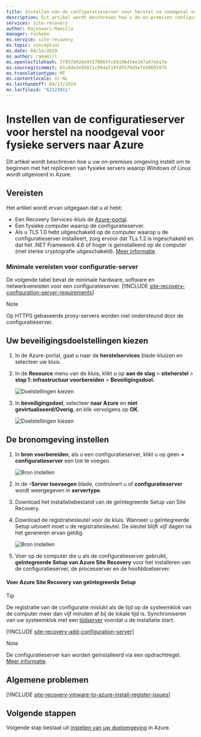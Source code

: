 ```yaml
---
title: Instellen van de configuratieserver voor herstel na noodgeval voor fysieke servers naar Azure met behulp van Azure Site Recovery | Microsoft-Docs
description: Dit artikel wordt beschreven hoe u de on-premises configuratieserver voor herstel na noodgevallen van on-premises fysieke servers naar Azure instelt.
services: site-recovery
author: Rajeswari-Mamilla
manager: rochakm
ms.service: site-recovery
ms.topic: conceptual
ms.date: 04/14/2019
ms.author: ramamill
ms.openlocfilehash: 5f0578026e95378065fc68198434e347a87eb1fe
ms.sourcegitcommit: 61c8de2e95011c094af18fdf679d5efe5069197b
ms.translationtype: MT
ms.contentlocale: nl-NL
ms.lasthandoff: 04/23/2019
ms.locfileid: "62123911"
---
```

# <a name="set-up-the-configuration-server-for-disaster-recovery-of-physical-servers-to-azure"></a>Instellen van de configuratieserver voor herstel na noodgeval voor fysieke servers naar Azure

Dit artikel wordt beschreven hoe u uw on-premises omgeving instelt om te beginnen met het repliceren van fysieke servers waarop Windows of Linux wordt uitgevoerd in Azure.

## <a name="prerequisites"></a>Vereisten

Het artikel wordt ervan uitgegaan dat u al hebt:
- Een Recovery Services-kluis de [Azure-portal](https://portal.azure.com "Azure-portal").
- Een fysieke computer waarop de configuratieserver.
- Als u TLS 1.0 hebt uitgeschakeld op de computer waarop u de configuratieserver installeert, zorg ervoor dat TLs 1.2 is ingeschakeld en dat het .NET Framework 4.6 of hoger is geïnstalleerd op de computer (met sterke cryptografie uitgeschakeld). [Meer informatie](https://support.microsoft.com/help/4033999/how-to-resolve-azure-site-recovery-agent-issues-after-disabling-tls-1).

### <a name="configuration-server-minimum-requirements"></a>Minimale vereisten voor configuratie-server
De volgende tabel bevat de minimale hardware, software en netwerkvereisten voor een configuratieserver.
[!INCLUDE [site-recovery-configuration-server-requirements](../../includes/site-recovery-configuration-and-scaleout-process-server-requirements.md)]

> [!NOTE]
> Op HTTPS gebaseerde proxy-servers worden niet ondersteund door de configuratieserver.

## <a name="choose-your-protection-goals"></a>Uw beveiligingsdoelstellingen kiezen

1. In de Azure-portal, gaat u naar de **herstelservices** blade-kluizen en selecteer uw kluis.
2. In de **Resource** menu van de kluis, klikt u op **aan de slag** > **siteherstel** > **stap 1: infrastructuur voorbereiden** > **Beveiligingsdoel.**

    ![Doelstellingen kiezen](./media/physical-azure-set-up-source/choose-goals.png)
3. In **beveiligingsdoel**, selecteer **naar Azure** en **niet gevirtualiseerd/Overig**, en klik vervolgens op **OK**.

    ![Doelstellingen kiezen](./media/physical-azure-set-up-source/physical-protection-goal.png)

## <a name="set-up-the-source-environment"></a>De bronomgeving instellen

1. In **bron voorbereiden**, als u een configuratieserver, klikt u op geen **+ configuratieserver** een toe te voegen.

   ![Bron instellen](./media/physical-azure-set-up-source/plus-config-srv.png)
2. In de **-Server toevoegen** blade, controleert u of **configuratieserver** wordt weergegeven in **servertype**.
4. Download het installatiebestand van de geïntegreerde Setup van Site Recovery.
5. Download de registratiesleutel voor de kluis. Wanneer u geïntegreerde Setup uitvoert moet u de registratiesleutel. De sleutel blijft vijf dagen na het genereren ervan geldig.

    ![Bron instellen](./media/physical-azure-set-up-source/set-source2.png)
6. Voer op de computer die u als de configuratieserver gebruikt, **geïntegreerde Setup van Azure Site Recovery** voor het installeren van de configuratieserver, de processerver en de hoofddoelserver.

#### <a name="run-azure-site-recovery-unified-setup"></a>Voer Azure Site Recovery van geïntegreerde Setup

> [!TIP]
> De registratie van de configuratie mislukt als de tijd op de systeemklok van de computer meer dan vijf minuten af bij de lokale tijd is. Synchroniseren van uw systeemklok met een [tijdserver](https://technet.microsoft.com/windows-server-docs/identity/ad-ds/get-started/windows-time-service/windows-time-service) voordat u de installatie start.

[!INCLUDE [site-recovery-add-configuration-server](../../includes/site-recovery-add-configuration-server.md)]

> [!NOTE]
> De configuratieserver kan worden geïnstalleerd via een opdrachtregel. [Meer informatie](physical-manage-configuration-server.md#install-from-the-command-line).


## <a name="common-issues"></a>Algemene problemen

[!INCLUDE [site-recovery-vmware-to-azure-install-register-issues](../../includes/site-recovery-vmware-to-azure-install-register-issues.md)]


## <a name="next-steps"></a>Volgende stappen

Volgende stap bestaat uit [instellen van uw doelomgeving](physical-azure-set-up-target.md) in Azure.
